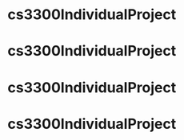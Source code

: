 # cs3300IndividualProject
# cs3300IndividualProject
# cs3300IndividualProject
# cs3300IndividualProject
